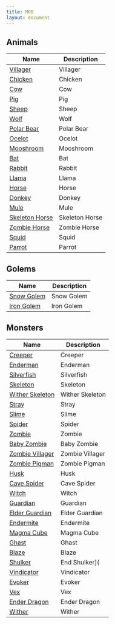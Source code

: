 ```yaml
---
title: MOB
layout: document
---
```


## <a name="Animals"></a>Animals

|Name|Description|
|---|---|
|[Villager](Villager)|Villager|
|[Chicken](Chicken)|Chicken|
|[Cow](Cow)|Cow|
|[Pig](Pig)|Pig|
|[Sheep](Sheep)|Sheep|
|[Wolf](Wolf)|Wolf|
|[Polar Bear](Polar_Bear)|Polar Bear|
|[Ocelot](Ocelot)|Ocelot|
|[Mooshroom](Mooshroom)|Mooshroom|
|[Bat](Bat)|Bat|
|[Rabbit](Rabbit)|Rabbit|
|[Llama](Llama)|Llama|
|[Horse](Horse)|Horse|
|[Donkey](Donkey)|Donkey|
|[Mule](Mule)|Mule|
|[Skeleton Horse](Skeleton_Horse)|Skeleton Horse|
|[Zombie Horse](Zombie_Horse)|Zombie Horse|
|[Squid](Squid)|Squid|
|[Parrot](Parrot)|Parrot|

## <a name="Golems"></a>Golems

|Name|Description|
|---|---|
|[Snow Golem](Snow_Golem)|Snow Golem|
|[Iron Golem](Iron_Golem)|Iron Golem|

## <a name="Monsters"></a>Monsters

|Name|Description|
|---|---|
|[Creeper](Creeper)|Creeper|
|[Enderman](Enderman)|Enderman|
|[Silverfish](Silverfish)|Silverfish|
|[Skeleton](Skeleton)|Skeleton|
|[Wither Skeleton](Wither_Skeleton)|Wither Skeleton|
|[Stray](Stray)|Stray|
|[Slime](Slime)|Slime|
|[Spider](Spider)|Spider|
|[Zombie](Zombie)|Zombie|
|[Baby Zombie](Baby_Zombie)|Baby Zombie|
|[Zombie Villager](Zombie_Villager)|Zombie Villager|
|[Zombie Pigman](Zombie_Pigman)|Zombie Pigman|
|[Husk](Husk)|Husk|
|[Cave Spider](Cave_Spider)|Cave Spider|
|[Witch](Witch)|Witch|
|[Guardian](Guardian)|Guardian|
|[Elder Guardian](Elder_Guardian)|Elder Guardian|
|[Endermite](Endermite)|Endermite|
|[Magma Cube](Magma_Cube)|Magma Cube|
|[Ghast](Ghast)|Ghast|
|[Blaze](Blaze)|Blaze|
|[Shulker](Shulker)|End Shulker](|
|[Vindicator](Vindicator)|Vindicator|
|[Evoker](Evoker)|Evoker|
|[Vex](Vex)|Vex|
|[Ender Dragon](Ender_Dragon)|Ender Dragon|
|[Wither](Wither)|Wither|
